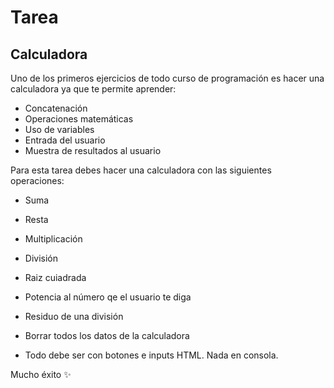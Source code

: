 # Tarea

## Calculadora

Uno de los primeros ejercicios de todo curso de programación es hacer una calculadora ya que te permite aprender:

- Concatenación
- Operaciones matemáticas
- Uso de variables
- Entrada del usuario
- Muestra de resultados al usuario

Para esta tarea debes hacer una calculadora con las siguientes operaciones:
- Suma
- Resta
- Multiplicación
- División
- Raiz cuiadrada
- Potencia al número qe el usuario te diga
- Residuo de una división
- Borrar todos los datos de la calculadora

- Todo debe ser con botones e inputs HTML. Nada en consola.

Mucho éxito ✨